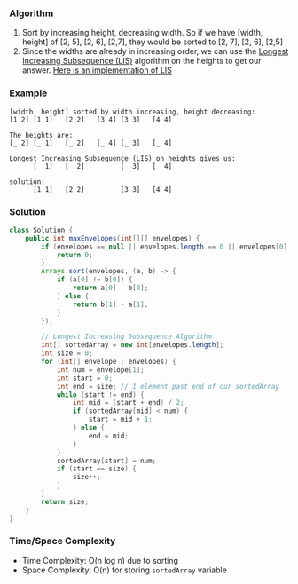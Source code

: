 ### Algorithm

1. Sort by increasing height, decreasing width. So if we have [width, height] of [2, 5], [2, 6], [2,7], they would be sorted to [2, 7], [2, 6], [2,5]
1. Since the widths are already in increasing order, we can use the [Longest Increasing Subsequence (LIS)](https://leetcode.com/problems/longest-increasing-subsequence/) algorithm on the heights to get our answer. [Here is an implementation of LIS](https://github.com/RodneyShag/LeetCode_solutions/blob/master/Solutions/Longest%20Increasing%20Subsequence.md)


### Example

```
[width, height] sorted by width increasing, height decreasing:
[1 2] [1 1]   [2 2]   [3 4] [3 3]   [4 4]

The heights are:
[_ 2] [_ 1]   [_ 2]   [_ 4] [_ 3]   [_ 4]

Longest Increasing Subsequence (LIS) on heights gives us:
      [_ 1]   [_ 2]         [_ 3]   [_ 4]

solution:
      [1 1]   [2 2]         [3 3]   [4 4]
```


### Solution

```java
class Solution {
    public int maxEnvelopes(int[][] envelopes) {
        if (envelopes == null || envelopes.length == 0 || envelopes[0].length != 2) {
            return 0;
        }
        Arrays.sort(envelopes, (a, b) -> {
            if (a[0] != b[0]) {
                return a[0] - b[0];
            } else {
                return b[1] - a[1];
            }
        });

        // Longest Increasing Subsequence Algorithm
        int[] sortedArray = new int[envelopes.length];
        int size = 0;
        for (int[] envelope : envelopes) {
            int num = envelope[1];
            int start = 0;
            int end = size; // 1 element past end of our sortedArray
            while (start != end) {
                int mid = (start + end) / 2;
                if (sortedArray[mid] < num) {
                    start = mid + 1;
                } else {
                    end = mid;
                }
            }
            sortedArray[start] = num;
            if (start == size) {
                size++;
            }
        }
        return size;
    }
}
```

### Time/Space Complexity

-  Time Complexity: O(n log n) due to sorting
- Space Complexity: O(n) for storing `sortedArray` variable

